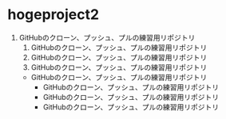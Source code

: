 # hogeproject2
1. GitHubのクローン、プッシュ、プルの練習用リポジトリ  <OL>
1. GitHubのクローン、プッシュ、プルの練習用リポジトリ
1. GitHubのクローン、プッシュ、プルの練習用リポジトリ
1. GitHubのクローン、プッシュ、プルの練習用リポジトリ

- GitHubのクローン、プッシュ、プルの練習用リポジトリ  <UL>
- GitHubのクローン、プッシュ、プルの練習用リポジトリ
- GitHubのクローン、プッシュ、プルの練習用リポジトリ
- GitHubのクローン、プッシュ、プルの練習用リポジトリ